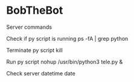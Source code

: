 # BobTheBot

Server commands

Check if py script is running
ps -fA | grep python

Terminate py script
kill <process-id>

Run py script
nohup /usr/bin/python3 tele.py &

Check server datetime
date


